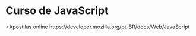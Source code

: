 <h1>Curso de JavaScript</h1>
>Apostilas online
https://developer.mozilla.org/pt-BR/docs/Web/JavaScript